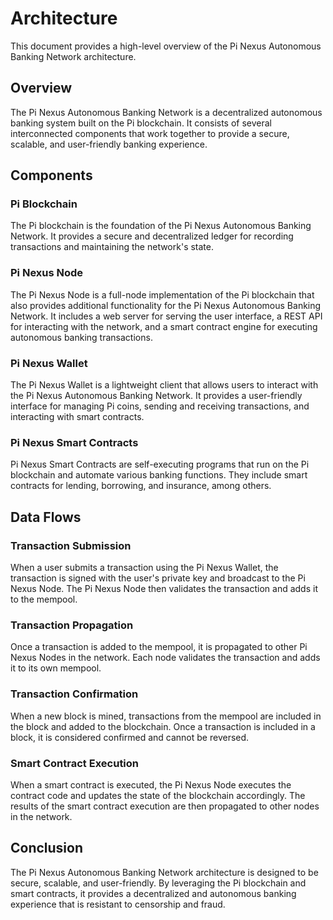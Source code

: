 # Architecture

This document provides a high-level overview of the Pi Nexus Autonomous Banking Network architecture.

## Overview

The Pi Nexus Autonomous Banking Network is a decentralized autonomous banking system built on the Pi blockchain. It consists of several interconnected components that work together to provide a secure, scalable, and user-friendly banking experience.

## Components

### Pi Blockchain

The Pi blockchain is the foundation of the Pi Nexus Autonomous Banking Network. It provides a secure and decentralized ledger for recording transactions and maintaining the network's state.

### Pi Nexus Node

The Pi Nexus Node is a full-node implementation of the Pi blockchain that also provides additional functionality for the Pi Nexus Autonomous Banking Network. It includes a web server for serving the user interface, a REST API for interacting with the network, and a smart contract engine for executing autonomous banking transactions.

### Pi Nexus Wallet

The Pi Nexus Wallet is a lightweight client that allows users to interact with the Pi Nexus Autonomous Banking Network. It provides a user-friendly interface for managing Pi coins, sending and receiving transactions, and interacting with smart contracts.

### Pi Nexus Smart Contracts

Pi Nexus Smart Contracts are self-executing programs that run on the Pi blockchain and automate various banking functions. They include smart contracts for lending, borrowing, and insurance, among others.

## Data Flows

### Transaction Submission

When a user submits a transaction using the Pi Nexus Wallet, the transaction is signed with the user's private key and broadcast to the Pi Nexus Node. The Pi Nexus Node then validates the transaction and adds it to the mempool.

### Transaction Propagation

Once a transaction is added to the mempool, it is propagated to other Pi Nexus Nodes in the network. Each node validates the transaction and adds it to its own mempool.

### Transaction Confirmation

When a new block is mined, transactions from the mempool are included in the block and added to the blockchain. Once a transaction is included in a block, it is considered confirmed and cannot be reversed.

### Smart Contract Execution

When a smart contract is executed, the Pi Nexus Node executes the contract code and updates the state of the blockchain accordingly. The results of the smart contract execution are then propagated to other nodes in the network.

## Conclusion

The Pi Nexus Autonomous Banking Network architecture is designed to be secure, scalable, and user-friendly. By leveraging the Pi blockchain and smart contracts, it provides a decentralized and autonomous banking experience that is resistant to censorship and fraud.
